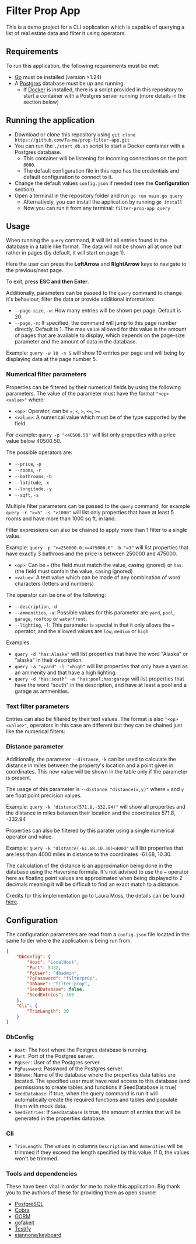 # Filter Prop App

This is a demo project for a CLI application which is capable of querying a list of real estate data and filter it using operators.

## Requirements

To run this application, the following requirements must be met:
- [Go](https://go.dev/) must be installed (version >1.24)
- A [Postgres](https://www.postgresql.org/) database must be up and running.
  - If [Docker](https://www.docker.com/) is installed, there is a script provided in this repository to start a container with a Postgres server running (more details in the section below)

## Running the application

- Download or clone this repository using `git clone https://github.com/Ta-ma/prop-filter-app.git`
- You can run the `./start_db.sh` script to start a Docker container with a Postgres database. 
  - This container will be listening for incoming connections on the port `8080`.
  - The default configuration file in this repo has the credentials and default configuration to connect to it.
- Change the default values `config.json` if needed (see the **Configuration** section).
- Open a terminal in the repository folder and run `go run main.go query`
  - Alternatively, you can install the application by running `go install`
  - Now you can run it from any terminal: `filter-prop-app query`

## Usage

When running the `query` command, it will list all entries found in the database in a table like format. The data will not be shown all at once but rather in pages (by default, it will start on page 1).

Here the user can press the **LeftArrow** and **RightArrow** keys to navigate to the previous/next page. 

To exit, press **ESC and then Enter**.

Additionally, parameters can be passed to the `query` command to change it's behaviour, filter the data or provide additional information:

- `--page-size`, `-w`: How many entries will be shown per page. Default is 20.
- `--page`, `-n`: If specified, the command will jump to this page number directly. Default is 1. The max value allowed for this value is the amount of pages that are available to display, which depends on the page-size parameter and the amount of data in the database.

Example: `query -w 10 -n 5` will show 10 entries per page and will being by displaying data at the page number 5.

### Numerical filter parameters

Properties can be filtered by their numerical fields by using the following parameters. The value of the parameter must have the format `"<op><value>"` where:
  - `<op>`: Operator, can be `=`, `<`, `>`, `<=`, `>=`
  - `<value>`: A numerical value which must be of the type supported by the field.

For example: `query -p "<40500.50"` will list only properties with a price value below 40500.50.

The possible operators are:
- `--price`, `-p`
- `--rooms`, `-r`
- `--bathrooms`, `-b`
- `--latitude`, `-x`
- `--longitude`, `-y`
- `--sqft`, `-s`

Multiple filter parameters can be passed to the `query` command, for example `query -r ">=5" -s ">1000"` will list only properties that have at least 5 rooms and have more than 1000 sq ft. in land.

Filter expressions can also be chained to apply more than 1 filter to a single value.

Example: `query -p ">=250000.0;<=475000.0" -b "=3"` will list properties that have exactly 3 bathroos and the price is between 250000 and 475000.
  - `<op>`: Can be `=` (the field must match the value, casing ignored) or `has:` (the field must contain the value, casing ignored)
  - `<value>`: A text value which can be made of any combination of word characters (letters and numbers)

The operator can be one of the following:
- `--description`, `-d`
- `--ammenities`, `-a`: Possible values for this parameter are `yard`, `pool`, `garage`, `rooftop` or `waterfront`.
- `--lighting`, `-l`: This parameter is special in that it only allows the `=` operator, and the allowed values are `low`, `medium` or `high`

Examples:
- `query -d "has:Alaska"` will list properties that have the word "Alaska" or "alaska" in their description.
- `query -a "=yard" -l "=high"` will list properties that only have a yard as an ammenity and that have a high lighting.
- `query -d "has:south" -a "has:pool;has:garage` will list properties that have the word "south" in the description, and have at least a pool and a garage as ammenities.

### Text filter parameters

Entries can also be filtered by their text values. The format is also `"<op><value>"`, operators in this case are different but they can be chained just like the numerical filters:

### Distance parameter

Additionally, the parameter `--distance`, `-k` can be used to calculate the distance in miles between the property's location and a point given in coordinates. This new value will be shown in the table only if the parameter is present.

The usage of this parameter is `--distance "distance(x,y)"` where `x` and `y` are float point precision values.

Example: `query -k "distance(571.8,-332.94)"` will show all properties and the distance in miles between their location and the coordinates 571.8, -332.94

Properties can also be filtered by this parater using a single numerical operator and value.

Example: `query -k "distance(-61.68,10.30)<4000"` will list properties that are less than 4000 miles in distance to the coordinates -61.68, 10.30.

The calculation of the distance is an approximation being done in the database using the Haversine formula. It's not advised to use the `=` operator here as floating point values are approximated when being displayed to 2 decimals meaning it will be difficult to find an exact match to a distance.

Credits for this implementation go to Laura Moss, the details can be found [here](https://marathonus.com/about/blog/using-haversines-with-sql-to-calculate-accurate-distances/).

## Configuration

The configuration parameters are read from a `config.json` file located in the same folder where the application is being run from.

```json
{
	"DbConfig": {
		"Host": "LocalHost",
		"Port": 5432,
		"PgUser": "dbadmin",
		"PgPassword": "filterpr0p",
		"DbName": "filter-prop",
		"SeedDatabase": false,
		"SeedEntries": 300
	},
	"Cli": {
		"TrimLength": 30
	}
}
```

### DbConfig

- `Host`: The host where the Postgres database is running.
- `Port`: Port of the Postgres server.
- `PgUser`: User of the Postgres server.
- `PgPassword`: Password of the Postgres server.
- `DbName`: Name of the database where the properties data tables are located. The specified user must have read access to this database (and permissions to create tables and functions if SeedDatabase is true)
- `SeedDatabase`: If true, when the query command is run it will automatically create the required functions and tables and populate them with mock data.
- `SeedEntries`: If `SeedDatabase` is true, the amount of entries that will be generated in the properties database.

### Cli

- `TrimLength`: The values in columns `Description` and `Ammenities` will be trimmed if they exceed the length specified by this value. If 0, the values won't be trimmed.

### Tools and dependencies

These have been vital in order for me to make this application. Big thank you to the authors of these for providing them as open source!

- [PostgreSQL](https://www.postgresql.org/)
- [Cobra](https://github.com/spf13/cobra)
- [GORM](https://gorm.io/)
- [gofakeit](https://github.com/brianvoe/gofakeit)
- [Testify](https://github.com/stretchr/testify)
- [eiannone/keyboard](https://github.com/eiannone/keyboard)
